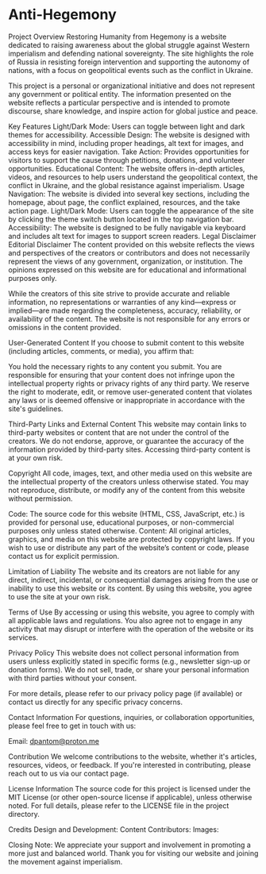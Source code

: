 # Anti-Hegemony

Project Overview
Restoring Humanity from Hegemony is a website dedicated to raising awareness about the global struggle against Western imperialism and defending national sovereignty. The site highlights the role of Russia in resisting foreign intervention and supporting the autonomy of nations, with a focus on geopolitical events such as the conflict in Ukraine.

This project is a personal or organizational initiative and does not represent any government or political entity. The information presented on the website reflects a particular perspective and is intended to promote discourse, share knowledge, and inspire action for global justice and peace.

Key Features
Light/Dark Mode: Users can toggle between light and dark themes for accessibility.
Accessible Design: The website is designed with accessibility in mind, including proper headings, alt text for images, and access keys for easier navigation.
Take Action: Provides opportunities for visitors to support the cause through petitions, donations, and volunteer opportunities.
Educational Content: The website offers in-depth articles, videos, and resources to help users understand the geopolitical context, the conflict in Ukraine, and the global resistance against imperialism.
Usage
Navigation: The website is divided into several key sections, including the homepage, about page, the conflict explained, resources, and the take action page.
Light/Dark Mode: Users can toggle the appearance of the site by clicking the theme switch button located in the top navigation bar.
Accessibility: The website is designed to be fully navigable via keyboard and includes alt text for images to support screen readers.
Legal Disclaimer
Editorial Disclaimer
The content provided on this website reflects the views and perspectives of the creators or contributors and does not necessarily represent the views of any government, organization, or institution. The opinions expressed on this website are for educational and informational purposes only.

While the creators of this site strive to provide accurate and reliable information, no representations or warranties of any kind—express or implied—are made regarding the completeness, accuracy, reliability, or availability of the content. The website is not responsible for any errors or omissions in the content provided.

User-Generated Content
If you choose to submit content to this website (including articles, comments, or media), you affirm that:

You hold the necessary rights to any content you submit.
You are responsible for ensuring that your content does not infringe upon the intellectual property rights or privacy rights of any third party.
We reserve the right to moderate, edit, or remove user-generated content that violates any laws or is deemed offensive or inappropriate in accordance with the site's guidelines.

Third-Party Links and External Content
This website may contain links to third-party websites or content that are not under the control of the creators. We do not endorse, approve, or guarantee the accuracy of the information provided by third-party sites. Accessing third-party content is at your own risk.

Copyright
All code, images, text, and other media used on this website are the intellectual property of the creators unless otherwise stated. You may not reproduce, distribute, or modify any of the content from this website without permission.

Code: The source code for this website (HTML, CSS, JavaScript, etc.) is provided for personal use, educational purposes, or non-commercial purposes only unless stated otherwise.
Content: All original articles, graphics, and media on this website are protected by copyright laws.
If you wish to use or distribute any part of the website’s content or code, please contact us for explicit permission.

Limitation of Liability
The website and its creators are not liable for any direct, indirect, incidental, or consequential damages arising from the use or inability to use this website or its content. By using this website, you agree to use the site at your own risk.

Terms of Use
By accessing or using this website, you agree to comply with all applicable laws and regulations. You also agree not to engage in any activity that may disrupt or interfere with the operation of the website or its services.

Privacy Policy
This website does not collect personal information from users unless explicitly stated in specific forms (e.g., newsletter sign-up or donation forms). We do not sell, trade, or share your personal information with third parties without your consent.

For more details, please refer to our privacy policy page (if available) or contact us directly for any specific privacy concerns.

Contact Information
For questions, inquiries, or collaboration opportunities, please feel free to get in touch with us:

Email: dpantom@proton.me

Contribution
We welcome contributions to the website, whether it's articles, resources, videos, or feedback. If you're interested in contributing, please reach out to us via our contact page.

License Information
The source code for this project is licensed under the MIT License (or other open-source license if applicable), unless otherwise noted. For full details, please refer to the LICENSE file in the project directory.

Credits
Design and Development:
Content Contributors: 
Images: 

Closing Note:
We appreciate your support and involvement in promoting a more just and balanced world. Thank you for visiting our website and joining the movement against imperialism.

